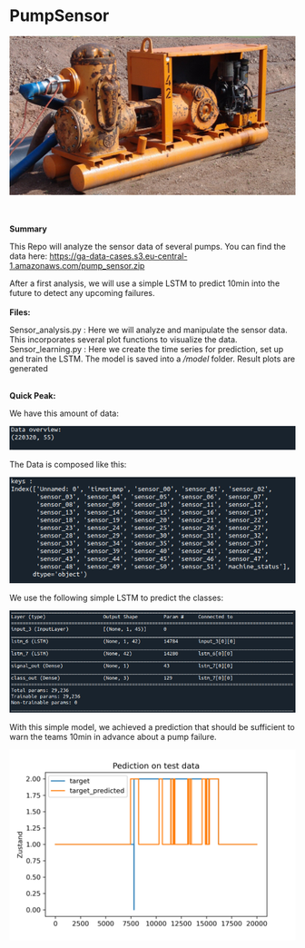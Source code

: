 # PumpSensor

![alt](images/rsz_1wasserhaltung_pumpe_1.jpg?raw=true)

<br><br>
**Summary**

This Repo will analyze the sensor data of several pumps. You can find the data here: https://ga-data-cases.s3.eu-central-1.amazonaws.com/pump_sensor.zip

After a first analysis, we will use a simple LSTM to predict 10min into the future to detect any upcoming failures.
<br><br>
**Files:**

Sensor_analysis.py : Here we will analyze and manipulate the sensor data. This incorporates several plot functions to visualize the data.
Sensor_learning.py : Here we create the time series for prediction, set up and train the LSTM. The model is saved into a */model* folder. Result plots are generated
<br><br>

**Quick Peak:**

We have this amount of data:

![alt](images/overview.png?raw=true)

The Data is composed like this:

![alt](images/keys.png?raw=true)

We use the following simple LSTM to predict the classes:

![alt](images/model42.png?raw=true)

With this simple model, we achieved a prediction that should be sufficient to warn the teams 10min in advance about a pump failure. 

![alt](images/Prediction_class_fapi_10.png?raw=true)
